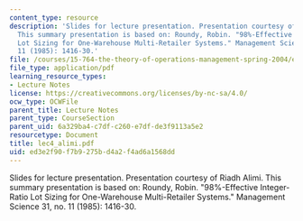 ```yaml
---
content_type: resource
description: 'Slides for lecture presentation. Presentation courtesy of Riadh Alimi.
  This summary presentation is based on: Roundy, Robin. "98%-Effective Integer-Ratio
  Lot Sizing for One-Warehouse Multi-Retailer Systems." Management Science 31, no.
  11 (1985): 1416-30.'
file: /courses/15-764-the-theory-of-operations-management-spring-2004/ed3e2f90f7b9275bd4a2f4ad6a1568dd_lec4_alimi.pdf
file_type: application/pdf
learning_resource_types:
- Lecture Notes
license: https://creativecommons.org/licenses/by-nc-sa/4.0/
ocw_type: OCWFile
parent_title: Lecture Notes
parent_type: CourseSection
parent_uid: 6a329ba4-c7df-c260-e7df-de3f9113a5e2
resourcetype: Document
title: lec4_alimi.pdf
uid: ed3e2f90-f7b9-275b-d4a2-f4ad6a1568dd
---
```

Slides for lecture presentation. Presentation courtesy of Riadh Alimi. This summary presentation is based on: Roundy, Robin. "98%-Effective Integer-Ratio Lot Sizing for One-Warehouse Multi-Retailer Systems." Management Science 31, no. 11 (1985): 1416-30.